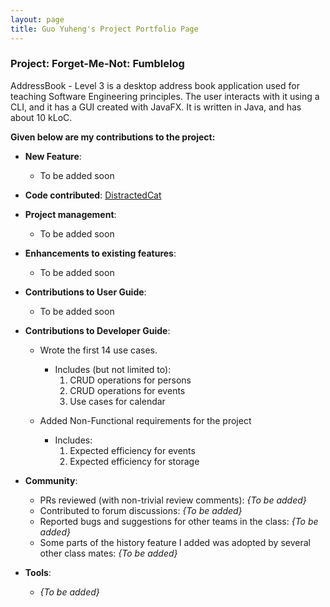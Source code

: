 ```yaml
---
layout: page
title: Guo Yuheng's Project Portfolio Page
---
```


### Project: Forget-Me-Not: Fumblelog

AddressBook - Level 3 is a desktop address book application used for teaching Software Engineering principles. The user interacts with it using a CLI, and it has a GUI created with JavaFX. It is written in Java, and has about 10 kLoC.

**Given below are my contributions to the project:**

* **New Feature**: 

    * To be added soon

* **Code contributed**: [DistractedCat](https://nus-cs2103-ay2324s1.github.io/tp-dashboard/?search=distractedcat&breakdown=true)
* **Project management**:
    * To be added soon

* **Enhancements to existing features**:
    * To be added soon


* **Contributions to User Guide**:
    * To be added soon

* **Contributions to Developer Guide**:
    * Wrote the first 14 use cases.
        * Includes (but not limited to):
          1. CRUD operations for persons
          2. CRUD operations for events
          3. Use cases for calendar
          
    * Added Non-Functional requirements for the project
        * Includes:
          1. Expected efficiency for events
          2. Expected efficiency for storage
            
* **Community**:
  * PRs reviewed (with non-trivial review comments): *{To be added}*
  * Contributed to forum discussions: *{To be added}*
  * Reported bugs and suggestions for other teams in the class: *{To be added}*
  * Some parts of the history feature I added was adopted by several other class mates: *{To be added}*

* **Tools**:
  * *{To be added}*
